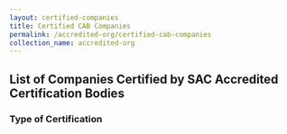 ```yaml
---
layout: certified-companies
title: Certified CAB Companies
permalink: /accredited-org/certified-cab-companies
collection_name: accredited-org
---
```

<!-- Content written here will be displayed at the top of the page. For changes to the list of companies, refer to _data/certified-companies.yml to edit the list -->

## List of Companies Certified by SAC Accredited Certification Bodies

### Type of Certification
